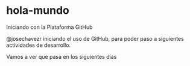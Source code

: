 # hola-mundo

Iniciando con la Plataforma GitHub

@josechavezr iniciando el uso de GitHub, para poder paso a siguientes actividades de desarrollo.

Vamos a ver que pasa en los siguientes días
